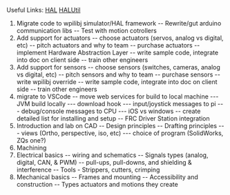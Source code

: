 Useful Links:
[HAL](https://first.wpi.edu/FRC/roborio/release/docs/cpp/annotated.html)
[HALUtil](https://first.wpi.edu/FRC/roborio/release/docs/java/edu/wpi/first/wpilibj/hal/HALUtil.html)

1. Migrate code to wpilibj simulator/HAL framework
-- Rewrite/gut arduino communication libs
-- Test with motion cotrollers
2. Add support for actuators
-- choose actuators (servos, analog vs digital, etc)
-- pitch actuators and why to team
-- purchase actuators
-- implement Hardware Abstraction Layer
-- write sample code, integrate into doc on client side
-- train other engineers
3. Add support for sensors
-- choose sensors (switches, cameras, analog vs digital, etc)
-- pitch sensors and why to team
-- purchase sensors
-- write wpilibj override
-- write sample code, integrate into doc on client side
-- train other engineers
4. migrate to VSCode
-- move web services for build to local machine
--- JVM build locally
--- download hook
--- input/joystick messages to pi
--- debug/console messages to CPU
--- iOS vs windows
-- create detailed list for installing and setup
-- FRC Driver Station integration
5. Introduction and lab on CAD
-- Design principles
-- Drafting principles
--- views (Ortho, perspective, iso, etc)
--- choice of program (SolidWorks, ZQs one?)
6. Machining
7. Electrical basics
-- wiring and schematics
-- Signals types (analog, digital, CAN, & PWM)
-- pull-ups, pull-downs, and shielding & interference
-- Tools - Strippers, cutters, crimping
8. Mechanical basics
-- Frames and mounting
-- Accessibility and construction
-- Types actuators and motions they create


